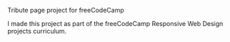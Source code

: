 Tribute page project for freeCodeCamp

I made this project as part of the freeCodeCamp Responsive Web Design projects curriculum.
